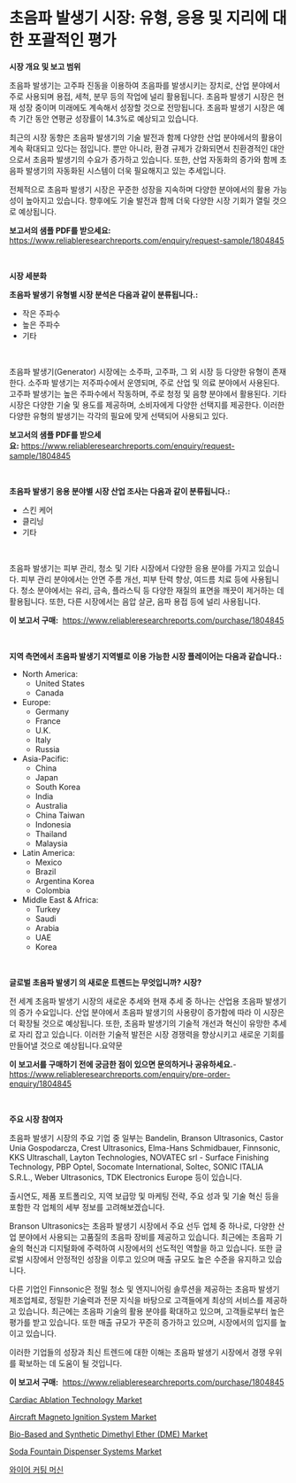 <p><h1>초음파 발생기 시장: 유형, 응용 및 지리에 대한 포괄적인 평가</h1></p><p><strong>시장 개요 및 보고 범위</strong></p>
<p><p>초음파 발생기는 고주파 진동을 이용하여 초음파를 발생시키는 장치로, 산업 분야에서 주로 사용되며 용접, 세척, 분무 등의 작업에 널리 활용됩니다. 초음파 발생기 시장은 현재 성장 중이며 미래에도 계속해서 성장할 것으로 전망됩니다. 초음파 발생기 시장은 예측 기간 동안 연평균 성장률이 14.3%로 예상되고 있습니다. </p><p>최근의 시장 동향은 초음파 발생기의 기술 발전과 함께 다양한 산업 분야에서의 활용이 계속 확대되고 있다는 점입니다. 뿐만 아니라, 환경 규제가 강화되면서 친환경적인 대안으로서 초음파 발생기의 수요가 증가하고 있습니다. 또한, 산업 자동화의 증가와 함께 초음파 발생기의 자동화된 시스템이 더욱 필요해지고 있는 추세입니다.</p><p>전체적으로 초음파 발생기 시장은 꾸준한 성장을 지속하며 다양한 분야에서의 활용 가능성이 높아지고 있습니다. 향후에도 기술 발전과 함께 더욱 다양한 시장 기회가 열릴 것으로 예상됩니다.</p></p>
<p><strong>보고서의 샘플 PDF를 받으세요:</strong> <a href="https://www.reliableresearchreports.com/enquiry/request-sample/1804845">https://www.reliableresearchreports.com/enquiry/request-sample/1804845</a></p>
<p>&nbsp;</p>
<p><strong>시장 세분화</strong></p>
<p><strong>초음파 발생기 유형별 시장 분석은 다음과 같이 분류됩니다.:</strong></p>
<p><ul><li>작은 주파수</li><li>높은 주파수</li><li>기타</li></ul></p>
<p>&nbsp;</p>
<p><p>초음파 발생기(Generator) 시장에는 소주파, 고주파, 그 외 시장 등 다양한 유형이 존재한다. 소주파 발생기는 저주파수에서 운영되며, 주로 산업 및 의료 분야에서 사용된다. 고주파 발생기는 높은 주파수에서 작동하며, 주로 청정 및 음향 분야에서 활용된다. 기타 시장은 다양한 기술 및 용도를 제공하며, 소비자에게 다양한 선택지를 제공한다. 이러한 다양한 유형의 발생기는 각각의 필요에 맞게 선택되어 사용되고 있다.</p></p>
<p><strong>보고서의 샘플 PDF를 받으세요:</strong>&nbsp;<a href="https://www.reliableresearchreports.com/enquiry/request-sample/1804845">https://www.reliableresearchreports.com/enquiry/request-sample/1804845</a></p>
<p>&nbsp;</p>
<p><strong> 초음파 발생기 응용 분야별 시장 산업 조사는 다음과 같이 분류됩니다.:</strong></p>
<p><ul><li>스킨 케어</li><li>클리닝</li><li>기타</li></ul></p>
<p>&nbsp;</p>
<p><p>초음파 발생기는 피부 관리, 청소 및 기타 시장에서 다양한 응용 분야를 가지고 있습니다. 피부 관리 분야에서는 안면 주름 개선, 피부 탄력 향상, 여드름 치료 등에 사용됩니다. 청소 분야에서는 유리, 금속, 플라스틱 등 다양한 재질의 표면을 깨끗이 제거하는 데 활용됩니다. 또한, 다른 시장에서는 음압 살균, 음파 용접 등에 널리 사용됩니다.</p></p>
<p><strong>이 보고서 구매:</strong>&nbsp; <a href="https://www.reliableresearchreports.com/purchase/1804845">https://www.reliableresearchreports.com/purchase/1804845</a></p>
<p>&nbsp;</p>
<p><strong>지역 측면에서 초음파 발생기 지역별로 이용 가능한 시장 플레이어는 다음과 같습니다.:</strong></p>
<p><ul>
    <li>
        North America:
        <ul>
            <li>United States</li>
            <li>Canada</li>
        </ul>
    </li>
    <li>
        Europe:
        <ul>
            <li>Germany</li>
            <li>France</li>
            <li>U.K.</li>
            <li>Italy</li>
            <li>Russia</li>
        </ul>
    </li>
    <li>
        Asia-Pacific:
        <ul>
            <li>China</li>
            <li>Japan</li>
            <li>South Korea</li>
            <li>India</li>
            <li>Australia</li>
            <li>China Taiwan</li>
            <li>Indonesia</li>
            <li>Thailand</li>
            <li>Malaysia</li>
        </ul>
    </li>
    <li>
        Latin America:
        <ul>
            <li>Mexico</li>
            <li>Brazil</li>
            <li>Argentina Korea</li>
            <li>Colombia</li>
        </ul>
    </li>
    <li>
        Middle East & Africa:
        <ul>
            <li>Turkey</li>
            <li>Saudi</li>
            <li>Arabia</li>
            <li>UAE</li>
            <li>Korea</li>
        </ul>
    </li>
    </ul></p>
<p>&nbsp;</p>
<p><strong>글로벌 초음파 발생기 의 새로운 트렌드는 무엇입니까? 시장?</strong></p>
<p><p>전 세계 초음파 발생기 시장의 새로운 추세와 현재 추세 중 하나는 산업용 초음파 발생기의 증가 수요입니다. 산업 분야에서 초음파 발생기의 사용량이 증가함에 따라 이 시장은 더 확장될 것으로 예상됩니다. 또한, 초음파 발생기의 기술적 개선과 혁신이 유망한 추세로 자리 잡고 있습니다. 이러한 기술적 발전은 시장 경쟁력을 향상시키고 새로운 기회를 만들어낼 것으로 예상됩니다.요약문</p></p>
<p><strong>이 보고서를 구매하기 전에 궁금한 점이 있으면 문의하거나 공유하세요.</strong>- <a href="https://www.reliableresearchreports.com/enquiry/pre-order-enquiry/1804845">https://www.reliableresearchreports.com/enquiry/pre-order-enquiry/1804845</a></p>
<p>&nbsp;</p>
<p><strong>주요 시장 참여자</strong></p>
<p><p>초음파 발생기 시장의 주요 기업 중 일부는 Bandelin, Branson Ultrasonics, Castor Unia Gospodarcza, Crest Ultrasonics, Elma-Hans Schmidbauer, Finnsonic, KKS Ultraschall, Layton Technologies, NOVATEC srl - Surface Finishing Technology, PBP Optel, Socomate International, Soltec, SONIC ITALIA S.R.L., Weber Ultrasonics, TDK Electronics Europe 등이 있습니다.</p><p>출시연도, 제품 포트폴리오, 지역 보급망 및 마케팅 전략, 주요 성과 및 기술 혁신 등을 포함한 각 업체의 세부 정보를 고려해보겠습니다.</p><p>Branson Ultrasonics는 초음파 발생기 시장에서 주요 선두 업체 중 하나로, 다양한 산업 분야에서 사용되는 고품질의 초음파 장비를 제공하고 있습니다. 최근에는 초음파 기술의 혁신과 디지털화에 주력하여 시장에서의 선도적인 역할을 하고 있습니다. 또한 글로벌 시장에서 안정적인 성장을 이루고 있으며 매출 규모도 높은 수준을 유지하고 있습니다.</p><p>다른 기업인 Finnsonic은 정밀 청소 및 엔지니어링 솔루션을 제공하는 초음파 발생기 제조업체로, 정밀한 기술력과 전문 지식을 바탕으로 고객들에게 최상의 서비스를 제공하고 있습니다. 최근에는 초음파 기술의 활용 분야를 확대하고 있으며, 고객들로부터 높은 평가를 받고 있습니다. 또한 매출 규모가 꾸준히 증가하고 있으며, 시장에서의 입지를 높이고 있습니다.</p><p>이러한 기업들의 성장과 최신 트렌드에 대한 이해는 초음파 발생기 시장에서 경쟁 우위를 확보하는 데 도움이 될 것입니다.</p></p>
<p><strong>이 보고서 구매:</strong>&nbsp;&nbsp;<a href="https://www.reliableresearchreports.com/purchase/1804845">https://www.reliableresearchreports.com/purchase/1804845</a></p>
<p><p><a href="https://meowing-lemming-dd3.notion.site/Cardiac-Ablation-Technology-Market-Dynamics-2024-2031-Also-about-Its-Market-Trends-Projections-an-ffa19e3001644e87a3327dd9170b4c95">Cardiac Ablation Technology Market</a></p><p><a href="https://issuu.com/reportprime-2/docs/aircraft-magneto-ignition-system-market-size-2030.">Aircraft Magneto Ignition System Market</a></p><p><a href="https://cute-banjo-8ca.notion.site/Bio-Based-and-Synthetic-Dimethyl-Ether-DME-Market-Size-2024-2031-Global-Industrial-Analysis-Key-4f5d5043371444bd87e0d57ca035bf4e">Bio-Based and Synthetic Dimethyl Ether (DME) Market</a></p><p><a href="https://view.publitas.com/reportprime-1/global-soda-fountain-dispenser-systems-market-by-types-applications-and-major-players-with-regional-growth-rate-analysis-and-development-situation-from-2023-to-2030/">Soda Fountain Dispenser Systems Market</a></p><p><a href="https://github.com/vsnao330707/Market-Research-Report-List-1/blob/main/3282675191677.md">와이어 커팅 머신</a></p></p>
